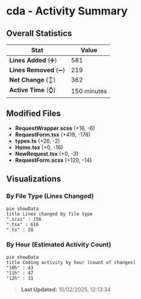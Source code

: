 # cda - Activity Summary 

## Overall Statistics

| Stat                   | Value                                                             |
| ---------------------- | ----------------------------------------------------------------- |
| **Lines Added** (➕)   | 581                                          |
| **Lines Removed** (➖) | 219                                        |
| **Net Change** (↕)    | 362                |
| **Active Time** (⌚)   | 150 minutes |


## Modified Files
- **RequestWrapper.scss** (+16, -6)
- **RequestForm.tsx** (+419, -178)
- **types.ts** (+26, -2)
- **Home.tsx** (+0, -16)
- **NewRequest.tsx** (+0, -3)
- **RequestForm.scss** (+120, -14)

## Visualizations

### By File Type (Lines Changed)

```mermaid
pie showData
title Lines changed by file type
".scss" : 156
".tsx" : 616
".ts" : 28
```

### By Hour (Estimated Activity Count)

```mermaid
pie showData
title Coding activity by hour (count of changes)
"10h" : 43
"11h" : 47
"12h" : 11
```


> **Last Updated:** 10/02/2025, 12:13:34